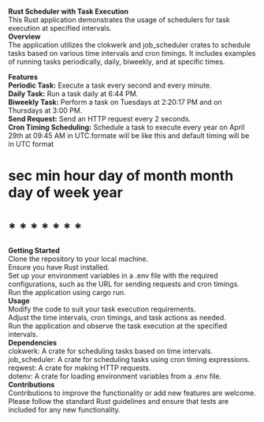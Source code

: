 **Rust Scheduler with Task Execution**  
This Rust application demonstrates the usage of schedulers for task execution at specified intervals.   
**Overview**  
The application utilizes the clokwerk and job_scheduler crates to schedule tasks based on various time intervals and cron timings. It   includes examples of running tasks periodically, daily, biweekly, and at specific times.
  
**Features**  
**Periodic Task:** Execute a task every second and every minute.  
**Daily Task:** Run a task daily at 6:44 PM.  
**Biweekly Task:** Perform a task on Tuesdays at 2:20:17 PM and on Thursdays at 3:00 PM.  
**Send Request:** Send an HTTP request every 2 seconds.  
**Cron Timing Scheduling:** Schedule a task to execute every year on April 29th at 09:45 AM in UTC.formate will be like this and default   timing will be in UTC format  
# sec   min   hour   day of month   month   day of week   year  
#  *     *     *      *              *       *             *  
**Getting Started**  
Clone the repository to your local machine.  
Ensure you have Rust installed.  
Set up your environment variables in a .env file with the required configurations, such as the URL for sending requests and cron timings.  
Run the application using cargo run.  
**Usage**  
Modify the code to suit your task execution requirements.  
Adjust the time intervals, cron timings, and task actions as needed.  
Run the application and observe the task execution at the specified intervals.  
**Dependencies**  
clokwerk: A crate for scheduling tasks based on time intervals.  
job_scheduler: A crate for scheduling tasks using cron timing expressions.  
reqwest: A crate for making HTTP requests.  
dotenv: A crate for loading environment variables from a .env file.  
**Contributions**  
Contributions to improve the functionality or add new features are welcome. Please follow the standard Rust guidelines and ensure that   tests are included for any new functionality.
  
